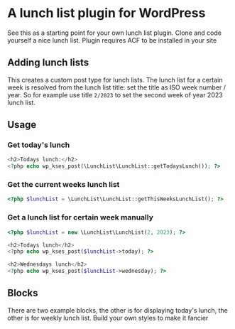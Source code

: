 # A lunch list plugin for WordPress

See this as a starting point for your own lunch list plugin. Clone and code yourself a nice lunch list. Plugin requires ACF to be installed in your site


## Adding lunch lists

This creates a custom post type for lunch lists. The lunch list for a certain week is resolved from the lunch list title: set the title as ISO week number / year. So for example use title `2/2023` to set the second week of year 2023 lunch list.

## Usage

### Get today's lunch

```php
<h2>Todays lunch:</h2>
<?php echo wp_kses_post(\LunchList\LunchList::getTodaysLunch()); ?>
```

### Get the current weeks lunch list

```php
<?php $lunchList = \LunchList\LunchList::getThisWeeksLunchList(); ?>
```

### Get a lunch list for certain week manually
```php
<?php $lunchList = new \LunchList\LunchList(2, 2023); ?>

<h2>Todays lunch</h2>
<?php echo wp_kses_post($lunchList->today); ?>

<h2>Wednesdays lunch</h2>
<?php echo wp_kses_post($lunchList->wednesday); ?>
```

## Blocks

There are two example blocks, the other is for displaying today's lunch, the other is for weekly lunch list. Build your own styles to make it fancier